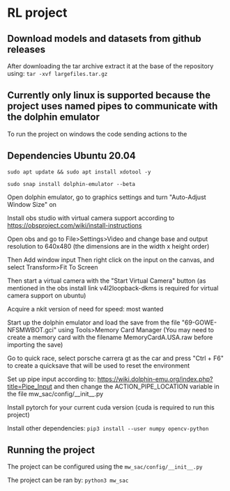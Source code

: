 # RL project

## Download models and datasets from github releases
After downloading the tar archive extract it at the base of the repository using:
`tar -xvf largefiles.tar.gz`

## Currently only linux is supported because the project uses named pipes to communicate with the dolphin emulator
To run the project on windows the code sending actions to the 

## Dependencies Ubuntu 20.04
`sudo apt update && sudo apt install xdotool -y`

`sudo snap install dolphin-emulator --beta`

Open dolphin emulator, go to graphics settings and turn "Auto-Adjust Window Size" on

Install obs studio with virtual camera support according to https://obsproject.com/wiki/install-instructions

Open obs and go to File>Settings>Video and change base and output resolution to 640x480 (the dimensions are in the width x height order)

Then Add window input
Then right click on the input on the canvas, and select Transform>Fit To Screen

Then start a virtual camera with the "Start Virtual Camera" button (as mentioned in the obs install link v4l2loopback-dkms is required for virtual camera support on ubuntu)

Acquire a nkit version of need for speed: most wanted

Start up the dolphin emulator and load the save from the file "69-GOWE-NFSMWBOT.gci" using Tools>Memory Card Manager (You may need to create a memory card with the filename MemoryCardA.USA.raw before importing the save)

Go to quick race, select porsche carrera gt as the car and press "Ctrl + F6" to create a quicksave that will be used to reset the environment

Set up pipe input according to: https://wiki.dolphin-emu.org/index.php?title=Pipe_Input and then change the ACTION_PIPE_LOCATION variable in the file mw_sac/config/\_\_init\_\_.py

Install pytorch for your current cuda version (cuda is required to run this project)

Install other dependencies:
`pip3 install --user numpy opencv-python`

## Running the project
The project can be configured using the `mw_sac/config/__init__.py`

The project can be ran by: `python3 mw_sac`
